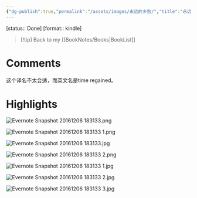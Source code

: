```yaml
---
{"dg-publish":true,"permalink":"/assets/images/永远的乡愁/","title":"永远的乡愁","noteIcon":""}
---
```


[status:: Done]
[format:: kindle]

>[!tip] Back to my [[BookNotes/Books\|BookList]]

# Comments
这个译名不太合适，而英文名是time regained。

# Highlights



![Evernote Snapshot 20161206 183133.png](/img/user/assets/images/Evernote%20Snapshot%2020161206%20183133.png)

![Evernote Snapshot 20161206 183133 1.png](/img/user/assets/images/Evernote%20Snapshot%2020161206%20183133%201.png)

![Evernote Snapshot 20161206 183133.jpg](/img/user/assets/images/Evernote%20Snapshot%2020161206%20183133.jpg)

![Evernote Snapshot 20161206 183133 2.png](/img/user/assets/images/Evernote%20Snapshot%2020161206%20183133%202.png)

![Evernote Snapshot 20161206 183133 1.jpg](/img/user/assets/images/Evernote%20Snapshot%2020161206%20183133%201.jpg)

![Evernote Snapshot 20161206 183133 2.jpg](/img/user/assets/images/Evernote%20Snapshot%2020161206%20183133%202.jpg)

![Evernote Snapshot 20161206 183133 3.jpg](/img/user/assets/images/Evernote%20Snapshot%2020161206%20183133%203.jpg)





